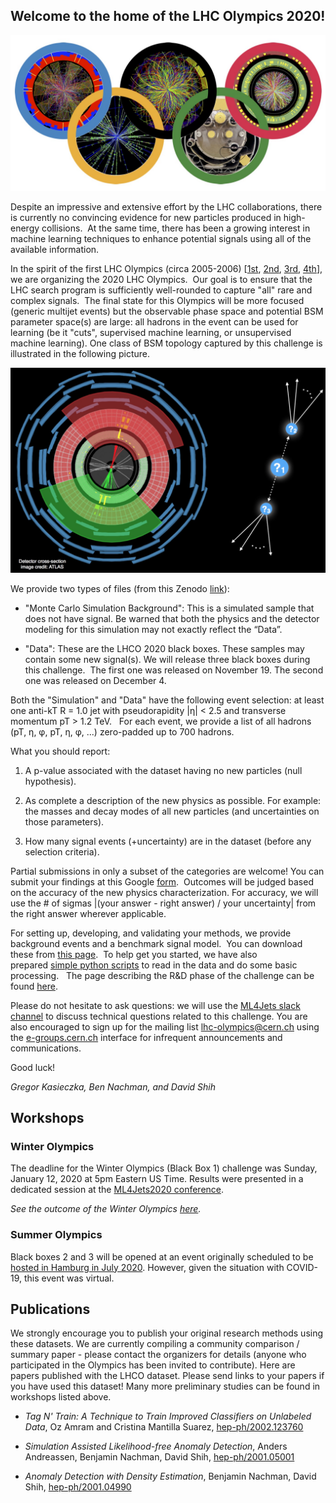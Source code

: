 ## Welcome to the home of the LHC Olympics 2020!

![img](Banner_grey.jpg)

Despite an impressive and extensive effort by the LHC collaborations, there is currently no convincing evidence for new particles produced in high-energy collisions.  At the same time, there has been a growing interest in machine learning techniques to enhance potential signals using all of the available information.  

In the spirit of the first LHC Olympics (circa 2005-2006) [[1st](https://indico.cern.ch/event/370125/overview), [2nd](https://public-archive.web.cern.ch/public-archive/en/Spotlight/SpotlightOlympics-en.html), [3rd](https://www.kitp.ucsb.edu/activities/lhco-c06), [4th](http://physics.princeton.edu/lhc-workshop/LHCO4/)], we are organizing the 2020 LHC Olympics.  Our goal is to ensure that the LHC search program is sufficiently well-rounded to capture "all" rare and complex signals.  The final state for this Olympics will be more focused (generic multijet events) but the observable phase space and potential BSM parameter space(s) are large: all hadrons in the event can be used for learning (be it "cuts", supervised machine learning, or unsupervised machine learning).  One class of BSM topology captured by this challenge is illustrated in the following picture.

![img](anomalypicture.jpg)

We provide two types of files (from this Zenodo [link](https://doi.org/10.5281/zenodo.3547721)):

- "Monte Carlo Simulation Background": This is a simulated sample that does not have signal. Be warned that both the physics and the detector modeling for this simulation may not exactly reflect the “Data”.

- "Data": These are the LHCO 2020 black boxes. These samples may contain some new signal(s). We will release three black boxes during this challenge.  The first one was released on November 19. The second one was released on December 4. 

Both the "Simulation" and "Data" have the following event selection: at least one anti-kT R = 1.0 jet with pseudorapidity \|η\| < 2.5 and transverse momentum pT > 1.2 TeV.   For each event, we provide a list of all hadrons (pT, η, φ, pT, η, φ, ...) zero-padded up to 700 hadrons.

What you should report:

1. A p-value associated with the dataset having no new particles (null hypothesis).

2. As complete a description of the new physics as possible. For example: the masses and decay modes of all new particles (and uncertainties on those parameters).

3. How many signal events (+uncertainty) are in the dataset (before any selection criteria).

Partial submissions in only a subset of the categories are welcome! You can submit your findings at this Google [form](https://docs.google.com/forms/d/e/1FAIpQLScw323fa9qpLbdMvGtr2YeqcGTjE5Zm18-umIDiPldi_cWxVA/viewform?usp=sf_link).  Outcomes will be judged based on the accuracy of the new physics characterization. For accuracy, we will use the # of sigmas \|(your answer - right answer) / your uncertainty\| from the right answer wherever applicable.

For setting up, developing, and validating your methods, we provide background events and a benchmark signal model.  You can download these from [this page](https://doi.org/10.5281/zenodo.2629072).  To help get you started, we have also prepared [simple python scripts](https://github.com/lhcolympics2020/parsingscripts) to read in the data and do some basic processing.   The page describing the R&D phase of the challenge can be found [here](RnD.md).

Please do not hesitate to ask questions: we will use the [ML4Jets slack channel](https://join.slack.com/t/ml4jets/shared_invite/enQtNDc4MjAzODE0NDIyLTU0MGIxNmZlY2E4MzY2YzEwNGI2MGI5MzJmMzEwODVjYWY4MDFhMzcyODYyMDViZTY4MTg2MWM2N2Y1YjBhOWM) to discuss technical questions related to this challenge. You are also encouraged to sign up for the mailing list lhc-olympics@cern.ch using the [e-groups.cern.ch](https://e-groups.cern.ch) interface for infrequent announcements and communications.

Good luck!

_Gregor Kasieczka, Ben Nachman, and David Shih_

## Workshops

### Winter Olympics

The deadline for the Winter Olympics (Black Box 1) challenge was Sunday, January 12, 2020 at 5pm Eastern US Time. Results were presented in a dedicated session at the [ML4Jets2020 conference](https://indico.cern.ch/event/809820/sessions/329216/#20200116). 

*See the outcome of the Winter Olympics [here](https://indico.cern.ch/event/809820/contributions/3708303/attachments/1971116/3347225/SummaryTalk.pdf).*

### Summer Olympics

Black boxes 2 and 3 will be opened at an event originally scheduled to be [hosted in Hamburg in July 2020](http://indico.desy.de/indico/e/anomaly2020).  However, given the situation with COVID-19, this event was virtual.

## Publications

We strongly encourage you to publish your original research methods using these datasets.  We are currently compiling a community comparison / summary paper - please contact the organizers for details (anyone who participated in the Olympics has been invited to contribute).  Here are papers published with the LHCO dataset.  Please send links to your papers if you have used this dataset!  Many more preliminary studies can be found in workshops listed above.

- *Tag N' Train: A Technique to Train Improved Classifiers on Unlabeled Data*, Oz Amram and Cristina Mantilla Suarez, [hep-ph/2002.123760](https://arxiv.org/abs/2002.123760)

- *Simulation Assisted Likelihood-free Anomaly Detection*, Anders Andreassen, Benjamin Nachman, David Shih, [hep-ph/2001.05001](https://arxiv.org/abs/2001.05001)

- *Anomaly Detection with Density Estimation*, Benjamin Nachman, David Shih, [hep-ph/2001.04990](https://arxiv.org/abs/2001.04990)

<!---

You can use the [editor on GitHub](https://github.com/LHC-Olympics-2020/homepage/edit/master/README.md) to maintain and preview the content for your website in Markdown files.

Whenever you commit to this repository, GitHub Pages will run [Jekyll](https://jekyllrb.com/) to rebuild the pages in your site, from the content in your Markdown files.

### Markdown

Markdown is a lightweight and easy-to-use syntax for styling your writing. It includes conventions for

```markdown
Syntax highlighted code block

# Header 1
## Header 2
### Header 3

- Bulleted
- List

1. Numbered
2. List

**Bold** and _Italic_ and `Code` text

[Link](url) and ![Image](src)
```

For more details see [GitHub Flavored Markdown](https://guides.github.com/features/mastering-markdown/).

### Jekyll Themes

Your Pages site will use the layout and styles from the Jekyll theme you have selected in your [repository settings](https://github.com/LHC-Olympics-2020/homepage/settings). The name of this theme is saved in the Jekyll `_config.yml` configuration file.

### Support or Contact

Having trouble with Pages? Check out our [documentation](https://help.github.com/categories/github-pages-basics/) or [contact support](https://github.com/contact) and we’ll help you sort it out.

--->
